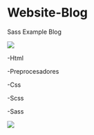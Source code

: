 # Website-Blog
Sass Example Blog

<img src="https://i.imgur.com/PrQ9A00.png" />

-Html

-Preprocesadores

-Css

-Scss

-Sass

<img src="https://i.imgur.com/8f1ZbEE.png" />
